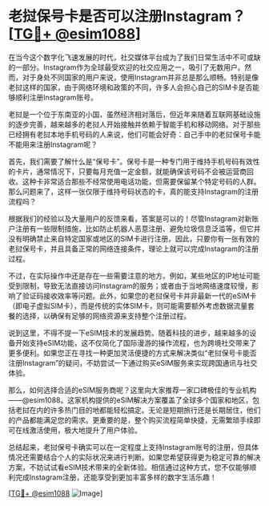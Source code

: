 # 老挝保号卡是否可以注册Instagram？[[TG💪+ @esim1088](https://t.me/s/esim1088)]

在当今这个数字化飞速发展的时代，社交媒体平台成为了我们日常生活中不可或缺的一部分。Instagram作为全球最受欢迎的社交应用之一，吸引了无数用户。然而，对于身处不同国家的用户来说，使用Instagram并非总是那么顺畅。特别是像老挝这样的国家，由于网络环境和政策的不同，许多人会担心自己的SIM卡是否能够顺利注册Instagram账号。

老挝是一个位于东南亚的小国，虽然经济相对落后，但近年来随着互联网基础设施的逐步完善，越来越多的老挝人开始接触并依赖于智能手机和移动网络。对于那些已经拥有老挝本地手机号码的人来说，他们可能会好奇：自己手中的老挝保号卡能不能用来注册Instagram呢？

首先，我们需要了解什么是“保号卡”。保号卡是一种专门用于维持手机号码有效性的卡片，通常情况下，只要每月充值一定金额，就能确保该号码不会被运营商回收。这种卡非常适合那些不经常使用电话功能，但需要保留某个特定号码的人群。那么问题来了，这样一张仅限于维持号码状态的卡，真的能支持Instagram的注册流程吗？

根据我们的经验以及大量用户的反馈来看，答案是可以的！尽管Instagram对新账户注册有一些限制措施，比如防止机器人恶意注册、避免垃圾信息泛滥等，但它并没有明确禁止来自特定国家或地区的SIM卡进行注册。因此，只要你有一张有效的老挝保号卡，并且具备正常的网络连接条件，理论上就可以完成Instagram的注册过程。

不过，在实际操作中还是存在一些需要注意的地方。例如，某些地区的IP地址可能受到限制，导致无法直接访问Instagram的服务；或者由于当地网络速度较慢，影响了验证码接收效率等问题。此外，如果您的老挝保号卡并非最新一代的eSIM卡（即电子虚拟SIM卡），而是传统的实体SIM卡，则可能需要额外考虑数据流量套餐的选择，以确保有足够的网络资源来支持整个注册过程。

说到这里，不得不提一下eSIM技术的发展趋势。随着科技的进步，越来越多的设备开始支持eSIM功能，这不仅简化了国际漫游的操作流程，也为跨境社交带来了更多便利。如果您正在寻找一种更加灵活便捷的方式来解决类似“老挝保号卡能否注册Instagram”的疑问，不妨尝试一下通过购买eSIM服务来实现跨国通讯与社交体验。

那么，如何选择合适的eSIM服务商呢？这里向大家推荐一家口碑极佳的专业机构——@esim1088。这家机构提供的eSIM解决方案覆盖了全球多个国家和地区，包括老挝在内的许多热门目的地都能轻松搞定。无论是短期旅行还是长期居住，他们的产品都能满足您的需求。更重要的是，整个购买流程简单快捷，无需繁琐手续即可在线激活使用，极大地提升了用户体验。

总结起来，老挝保号卡确实可以在一定程度上支持Instagram账号的注册，但具体情况还需要结合个人的实际状况来进行判断。如果您希望获得更为稳定可靠的解决方案，不妨试试看eSIM技术带来的全新体验。相信通过这种方式，您不仅能够顺利完成Instagram注册，还能享受到更加丰富多样的数字生活乐趣！

[[TG💪+ @esim1088](https://t.me/s/esim1088) ![Image](https://i.postimg.cc/4NQfJmqS/Snipaste-2025-05-13-00-14-12.png)]